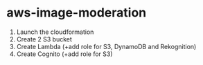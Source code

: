# aws-image-moderation
 
1. Launch the cloudformation
2. Create 2 S3 bucket
3. Create Lambda (+add role for S3, DynamoDB and Rekognition)
4. Create Cognito (+add role for S3)
